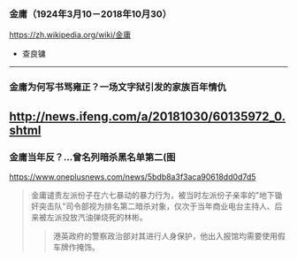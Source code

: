 ### 金庸（1924年3月10－2018年10月30）
https://zh.wikipedia.org/wiki/金庸
- 查良镛
---
### 金庸为何写书骂雍正？一场文字狱引发的家族百年情仇
http://news.ifeng.com/a/20181030/60135972_0.shtml
---
### 金庸当年反？…曾名列暗杀黑名单第二(图
https://www.oneplusnews.com/news/5bdb8a3f3aca90618dd0d7d5
>金庸谴责左派份子在六七暴动的暴力行为，被当时左派份子亲率的"地下锄奸突击队"司令部视为排名第二暗杀对象，仅次于当年商业电台主持人、后来被左派投放汽油弹烧死的林彬。
>>港英政府的警察政治部对其进行人身保护，他出入报馆均需要使用假车牌作掩饰。
